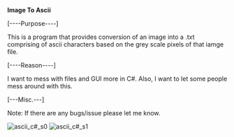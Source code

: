 **Image To Ascii**

[----Purpose----]

This is a program that provides conversion of an image into a .txt comprising of ascii characters based on the grey scale pixels of that iamge file.

[----Reason----]

I want to mess with files and GUI more in C#. Also, I want to let some people mess around with this.

[---Misc.---]

Note: If there are any bugs/issue please let me know.



![ascii_c#_s0](https://user-images.githubusercontent.com/45215785/210390698-71f1c031-92b6-4350-a23c-b84f8cfb4bc5.JPG)
![ascii_c#_s1](https://user-images.githubusercontent.com/45215785/210390982-2b66aa1e-3375-40aa-8d0c-b76b96f07380.JPG)
